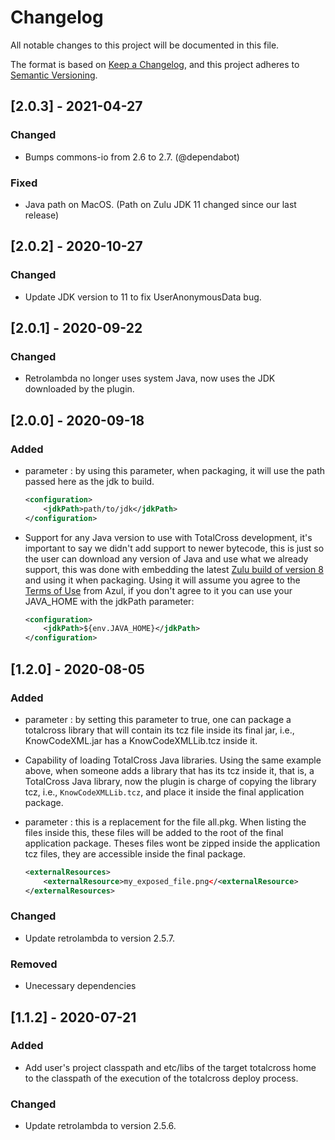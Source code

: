 # Changelog
All notable changes to this project will be documented in this file.

The format is based on [Keep a Changelog](https://keepachangelog.com/en/1.0.0/),
and this project adheres to [Semantic Versioning](https://semver.org/spec/v2.0.0.html).

## [2.0.3] - 2021-04-27

### Changed
- Bumps commons-io from 2.6 to 2.7. (@dependabot) 

### Fixed
- Java path on MacOS. (Path on Zulu JDK 11 changed since our last release)

## [2.0.2] - 2020-10-27

### Changed
- Update JDK version to 11 to fix UserAnonymousData bug.

## [2.0.1] - 2020-09-22

### Changed
- Retrolambda no longer uses system Java, now uses the JDK downloaded by the plugin.

## [2.0.0] - 2020-09-18

### Added
- parameter <jdkPath>: by using this parameter, when packaging, it will use the path passed here as the jdk to build.
    ```xml
    <configuration>
        <jdkPath>path/to/jdk</jdkPath>
    </configuration>
    ```

- Support for any Java version to use with TotalCross development, it's important to say we didn't add support to newer bytecode, this is just so the user can download any version of Java and use what we already support, this was done with embedding the latest [Zulu build of version 8](https://www.azul.com/downloads/zulu-community/?version=java-8-lts&architecture=x86-64-bit&package=jre) and using it when packaging. Using it will assume you agree to the [Terms of Use](https://www.azul.com/products/zulu-and-zulu-enterprise/zulu-terms-of-use/) from Azul, if you don't agree to it you can use your JAVA_HOME with the jdkPath parameter:
    ```xml
    <configuration>
        <jdkPath>${env.JAVA_HOME}</jdkPath>
    </configuration>
    ```

## [1.2.0] - 2020-08-05
### Added
- parameter <totalcrossLib>: by setting this parameter to true, one can package a totalcross library that will contain its tcz file inside its final jar, i.e., KnowCodeXML.jar has a KnowCodeXMLLib.tcz inside it.

- Capability of loading TotalCross Java libraries. Using the same example above, when someone adds a library that has its tcz inside it, that is, a TotalCross Java library, now the plugin is charge of copying the library tcz, i.e., `KnowCodeXMLLib.tcz`, and place it inside the final application package.

- parameter <externalResources>: this is a replacement for the file all.pkg. When listing the files inside this, these files will be added to the root of the final application package. Theses files wont be zipped inside the application tcz files, they are accessible inside the final package.
    ```xml
    <externalResources>
        <externalResource>my_exposed_file.png</<externalResource>
    </externalResources>    
    ```
### Changed
- Update retrolambda to version 2.5.7. 

### Removed
- Unecessary dependencies

## [1.1.2] - 2020-07-21
### Added
- Add user's project classpath and etc/libs of the target totalcross home to the classpath of the execution of the totalcross deploy process. 
### Changed
- Update retrolambda to version 2.5.6. 
